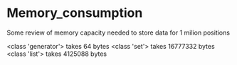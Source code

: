 # Memory_consumption
Some review of memory capacity needed to store data for 1 milion positions

<class 'generator'>  takes   64 bytes
<class 'set'>  takes   16777332 bytes
<class 'list'>  takes   4125088 bytes


